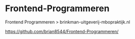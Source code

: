 # Frontend-Programmeren

Frontend Programmeren > brinkman-uitgeverij-mbopraktijk.nl

https://github.com/brian8544/Frontend-Programmeren/
